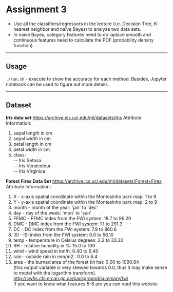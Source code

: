 # Assignment 3

* Use all the classifiers/regressors in the lecture (i.e. Decision Tree, K- nearest neighbor and naïve Bayes) to analyze two data sets.
* In naïve Bayes, category features need to do laplace smooth and continuous features need to calculate the PDF (probability density function). 

---
## Usage

`./run.sh` - execute to show the accuracy for each method.
Besides, Jupyter notebook can be used to figure out more details.

---
## Dataset

**Iris data set** 
https://archive.ics.uci.edu/ml/datasets/Iris
Attribute Information:
1. sepal length in cm
2. sepal width in cm  
3. petal length in cm  
4. petal width in cm  
5. class:  
-- Iris Setosa  
-- Iris Versicolour  
-- Iris Virginica

**Forest Fires Data Set**
https://archive.ics.uci.edu/ml/datasets/Forest+Fires
Attribute Information:

1. X - x-axis spatial coordinate within the Montesinho park map: 1 to 9  
2. Y - y-axis spatial coordinate within the Montesinho park map: 2 to 9  
3. month - month of the year: 'jan' to 'dec'  
4. day - day of the week: 'mon' to 'sun'  
5. FFMC - FFMC index from the FWI system: 18.7 to 96.20  
6. DMC - DMC index from the FWI system: 1.1 to 291.3  
7. DC - DC index from the FWI system: 7.9 to 860.6  
8. ISI - ISI index from the FWI system: 0.0 to 56.10  
9. temp - temperature in Celsius degrees: 2.2 to 33.30  
10. RH - relative humidity in %: 15.0 to 100  
11. wind - wind speed in km/h: 0.40 to 9.40  
12. rain - outside rain in mm/m2 : 0.0 to 6.4  
13. area - the burned area of the forest (in ha): 0.00 to 1090.84  
(this output variable is very skewed towards 0.0, thus it may make sense to model with the logarithm transform).
http://cwfis.cfs.nrcan.gc.ca/background/summary/fwi   
If you want to know what features 5-8 are you can read this website
